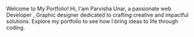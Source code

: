 Welcome to My Portfolio! Hi, I'am Parvisha Unar, a passionate web Developer , Graphic designer dedicated to crafting creative and impactful solutions. Explore my portfolio to see how I bring ideas to life through coding.
